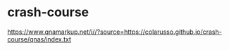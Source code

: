 # crash-course

https://www.qnamarkup.net/i//?source=https://colarusso.github.io/crash-course/qnas/index.txt

